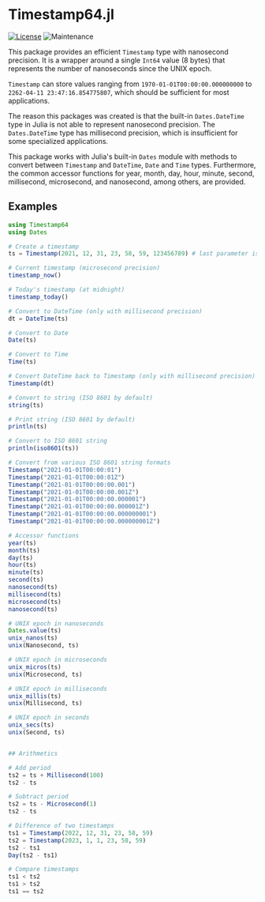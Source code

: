 # Timestamp64.jl

[![License](https://img.shields.io/badge/License-MIT-yellow.svg)](./LICENSE)
![Maintenance](https://img.shields.io/maintenance/yes/2024)

This package provides an efficient `Timestamp` type with nanosecond precision.
It is a wrapper around a single `Int64` value (8 bytes) that represents the number of nanoseconds since the UNIX epoch.

`Timestamp` can store values ranging from `1970-01-01T00:00:00.000000000` to `2262-04-11 23:47:16.854775807`, which should be sufficient for most applications.

The reason this packages was created is that the built-in `Dates.DateTime` type in Julia is not able to represent nanosecond precision.
The `Dates.DateTime` type has millisecond precision, which is insufficient for some specialized applications.

This package works with Julia's built-in `Dates` module with methods to convert between `Timestamp` and `DateTime`, `Date` and `Time` types.
Furthermore, the common accessor functions for year, month, day, hour, minute, second, millisecond, microsecond, and nanosecond, among others, are provided.

## Examples

```julia
using Timestamp64
using Dates

# Create a timestamp
ts = Timestamp(2021, 12, 31, 23, 58, 59, 123456789) # last parameter is nanoseconds

# Current timestamp (microsecond precision)
timestamp_now()

# Today's timestamp (at midnight)
timestamp_today()

# Convert to DateTime (only with millisecond precision)
dt = DateTime(ts)

# Convert to Date
Date(ts)

# Convert to Time
Time(ts)

# Convert DateTime back to Timestamp (only with millisecond precision)
Timestamp(dt)

# Convert to string (ISO 8601 by default)
string(ts)

# Print string (ISO 8601 by default)
println(ts)

# Convert to ISO 8601 string
println(iso8601(ts))

# Convert from various ISO 8601 string formats
Timestamp("2021-01-01T00:00:01")
Timestamp("2021-01-01T00:00:01Z")
Timestamp("2021-01-01T00:00:00.001")
Timestamp("2021-01-01T00:00:00.001Z")
Timestamp("2021-01-01T00:00:00.000001")
Timestamp("2021-01-01T00:00:00.000001Z")
Timestamp("2021-01-01T00:00:00.000000001")
Timestamp("2021-01-01T00:00:00.000000001Z")

# Accessor functions
year(ts)
month(ts)
day(ts)
hour(ts)
minute(ts)
second(ts)
nanosecond(ts)
millisecond(ts)
microsecond(ts)
nanosecond(ts)

# UNIX epoch in nanoseconds
Dates.value(ts)
unix_nanos(ts)
unix(Nanosecond, ts)

# UNIX epoch in microseconds
unix_micros(ts)
unix(Microsecond, ts)

# UNIX epoch in milliseconds
unix_millis(ts)
unix(Millisecond, ts)

# UNIX epoch in seconds
unix_secs(ts)
unix(Second, ts)


## Arithmetics

# Add period
ts2 = ts + Millisecond(100)
ts2 - ts

# Subtract period
ts2 = ts - Microsecond(1)
ts2 - ts

# Difference of two timestamps
ts1 = Timestamp(2022, 12, 31, 23, 58, 59)
ts2 = Timestamp(2023, 1, 1, 23, 58, 59)
ts2 - ts1
Day(ts2 - ts1)

# Compare timestamps
ts1 < ts2
ts1 > ts2
ts1 == ts2
```

